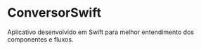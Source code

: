 # ConversorSwift
Aplicativo desenvolvido em Swift para melhor entendimento dos componentes e fluxos.
